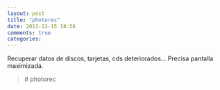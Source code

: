 ```yaml
---
layout: post
title: "photorec"
date: 2013-12-15 18:56
comments: true
categories: 
---
```

Recuperar datos de discos, tarjetas, cds deteriorados... Precisa pantalla maximizada. 

>\# photorec

